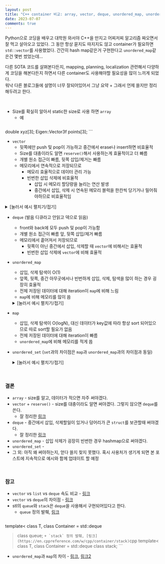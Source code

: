 ```yaml
---
layout: post
title: "C++ container 비교: array, vector, deque, unordered_map, unordered_set"
date: 2023-07-07
comments: true
---
```


Python으로 코딩을 배우고 대학원 와서야 C++을 만지고 어찌저찌 알고리즘 짜오면서 잘 먹고 살아오고 있었다. 그 동안 항상 묻지도 따지지도 않고 container가 필요하면 `std::vector`를 사용했었다. 간간히 hash map같은거 구현한다고 `unordered_map`같은건 몇번 썼었는데... <br>

다른 SOTA 코드를 살펴본다든지, mapping, planning, localization 관련해서 다양하게 코딩을 해본다든지 하면서 다른 container도 사용해야할 필요성을 많이 느끼게 되었다. <br> 
워낙 다른 블로그들에 설명이 너무 잘되어있어서 그냥 요약 + 그래서 언제 쓸지만 정리해두려고 한다.

<br>

+ Size를 확실히 알아서 static한 size로 사용 하면 `array`
	+ 예
	```cpp
double xyz[3];
Eigen::Vector3f points[3];
	```
+ `vector`
	+ 뒷쪽에만 push 및 pop이 가능하고 중간에서 erase나 insert하면 비효율적
	+ Size를 대충이라도 알면 `reserve()`해서 사용하는게 효율적이고 더 빠름
	+ 개별 원소 접근이 빠름, 뒷쪽 삽입/제거는 빠름
	+	메모리에서 연속적으로 저장되므로
		+ 메모리 효율적으로 데이터 관리 가능
		+ 빈번한 삽입 삭제에 비효율적
			+ 삽입 시 메모리 할당량을 늘리는 연산 발생
			+ 중간에서 삽입, 삭제 시 연속된 메모리 블럭을 한칸씩 당기거나 밀어줘야하므로 비효율적임

<details><summary>[눌러서 예시 펼치기/접기]</summary>

+ size를 아는 경우 (`PointVector`가 `std::vector`로 구현되어있음)

```cpp
PointVector pcl_to_pointvector(const pcl::PointCloud<pcl::PointXYZ> &pcl_in)
{
  PointVector pointvector_out_;
  if (pcl_in.size() > 0) pointvector_out_.reserve(pcl_in.size());
  for (int i = 0; i < pcl_in.size(); ++i)
  {
    pointvector_out_.push_back(PointType(pcl_in.points[i].x, pcl_in.points[i].y, pcl_in.points[i].z));
  }
	return pointvector_out_;
}
```

+ size를 대충 아는 경우	(if 조건문에 의해 size가 조금 달라질 수 있음, `pcl::PointCloud`가 `std::vector`로 구현되어있음)

```cpp
pcl::PointCloud<pcl::PointXYZ> get_pts_within_fov(const pcl::PointCloud<pcl::PointXYZ> &pcl_in, const vector<float> &cam_fov, const float &curr_yaw, const float &curr_pitch)
{
	pcl::PointCloud<pcl::PointXYZ> pcl_out_;
	if (pcl_in.size() > 0) pcl_out_.reserve(pcl_in.size());
	for (int i = 0; i < pcl_in.size(); ++i)
  {
    pcl::PointXYZ pt_ = pcl_in.points[i];
    if ( fabs(curr_yaw - pt_yaw(pt_)) < cam_fov[0] ) //yaw diff
    {
      if ( fabs(curr_pitch - pt_pitch(pt_)) < cam_fov[1] ) //pitch diff
      {
        pcl_out_.push_back(pcl_in[i]);
      }
    }
  }
  return pcl_out_;
}
```

</details>


+ `deque` (발음 디큐라고 안읽고 덱으로 읽음)
	+ front와 back에 모두 push 및 pop이 가능함
	+ 개별 원소 접근이 빠름 앞, 뒷쪽 삽입/제거 빠름
	+ 메모리에서 흩어져서 저장되므로
		+ 뒷쪽이 아닌 중간에서 삽입, 삭제할 때 `vector`에 비해서는 효율적
		+ 빈번한 삽입 삭제에 `vector`에 비해 효율적
+ `unordered_map`
	+ 삽입, 삭제 탐색이 O(1)
	+ 앞쪽, 뒷쪽, 중간 아무곳에서나 빈번하게 삽입, 삭제, 탐색을 많이 하는 경우 굉장히 효율적
	+ 전체 저장된 데이터에 대해 iteration이 `map`에 비해 느림
	+ `map`에 비해 메모리를 많이 씀
	<details><summary>[눌러서 예시 펼치기/접기]</summary>
	</details>

+ `map`
	+ 삽입, 삭제 탐색이 O(logN), 대신 데이터가 key값에 따라 항상 sort 되어있으므로 따로 sort할 필요가 없음
	+ 전체 저장된 데이터에 대해 iteration이 빠름
	+ `unordered_map`에 비해 메모리를 적게 씀
+ `unordered_set` (`set`과의 차이점은 `map`과 `unordered_map`과의 차이점과 동일)
	<details><summary>[눌러서 예시 펼치기/접기]</summary>
	</details>

<br/>

### 결론
+ `array` - size를 알고, 데이터가 적으면 자주 써야겠다.
+ `vector` + `reserve()` - size를 대충이라도 알면 써야겠다. 그렇지 않으면 `deque`를 쓴다.
	+ 잘 정리한 [링크](https://novlog.tistory.com/4)
+ `deque` - 중간에서 삽입, 삭제할일이 있거나 덩어리가 큰 `struct`를 보관할때 써야겠다.
	+ 잘 정리한 [링크](https://novlog.tistory.com/entry/C-STL-Deque-Container-%EC%82%AC%EC%9A%A9-%EB%B0%A9%EB%B2%95-%EA%B4%80%EB%A0%A8-%EC%98%88%EC%A0%9C-%EC%B4%9D-%EC%A0%95%EB%A6%AC)
+ `unordered_map` - 삽입 삭제가 굉장히 빈번한 경우 hashmap으로 써야겠다.
+ `unordered_set` - 
+ 그 외: 아직 왜 써야하는지, 얻다 쓸지 찾지 못했다. 혹시 사용처가 생기게 되면 본 포스트에 지속적으로 예시와 함께 업데이트 할 예정

<br/>

### 참고
+ `vector` vs `list` vs `deque` 속도 비교 - [링크](https://baptiste-wicht.com/posts/2012/12/cpp-benchmark-vector-list-deque.html)
+ `vector` vs `deque`의 차이점 - [링크](https://uncertainty-momo.tistory.com/62#:~:text=%EA%B0%80%EC%9E%A5%20%EC%A4%91%EC%9A%94%ED%95%9C%20%EC%B0%A8%EC%9D%B4%EC%A0%90%EC%9D%80%20%EB%A9%94%EB%AA%A8%EB%A6%AC,%EA%B0%80%20%EC%97%B0%EC%86%8D%EB%90%98%EC%96%B4%20%EC%9E%88%EC%A7%80%20%EC%95%8A%EB%8B%A4.)
+ stl의 `queue`와 `stack`은 `deque`을 사용해서 구현되어있다고 한다.
	+ `queue` 정의 발췌, [링크](https://en.cppreference.com/w/cpp/container/queue)
	```cpp
template<
class T,
class Container = std::deque<T>
> class queue;
	```
	+ `stack` 정의 발췌, [링크](https://en.cppreference.com/w/cpp/container/stack)
	```cpp
template<
class T,
class Container = std::deque<T>
> class stack;
	```
+ `unordered_map`과 `map`의 차이 - [링크](https://stackoverflow.com/questions/2196995/is-there-any-advantage-of-using-map-over-unordered-map-in-case-of-trivial-keys), [링크2](https://www.geeksforgeeks.org/map-vs-unordered_map-c/)